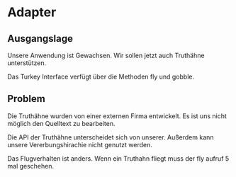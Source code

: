 ﻿# Adapter
## Ausgangslage
Unsere Anwendung ist Gewachsen. Wir sollen jetzt auch Truthähne unterstützen.

Das Turkey Interface verfügt über die Methoden fly und gobble.

## Problem
Die Truthähne wurden von einer externen Firma entwickelt. Es ist uns nicht möglich den Quelltext zu bearbeiten.

Die API der Truthähne unterscheidet sich von unserer. Außerdem kann unsere Vererbungshirachie nicht genutzt werden.

Das Flugverhalten ist anders. Wenn ein Truthahn fliegt muss der fly aufruf 5 mal geschehen.